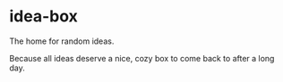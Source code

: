 # idea-box
The home for random ideas.

Because all ideas deserve a nice, cozy box to come back to after a long day.
